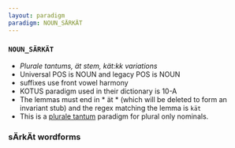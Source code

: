 ```yaml
---
layout: paradigm
paradigm: NOUN_SÄRKÄT
---
```

### ` NOUN_SÄRKÄT `

* _Plurale tantums, ät stem, kät:kk variations_
* Universal POS is NOUN and legacy POS is NOUN
* suffixes use front vowel harmony
* KOTUS paradigm used in their dictionary is 10-A
* The lemmas must end in * ät * (which will be deleted to form an invariant stub) and the regex matching the lemma is ` kät `
* This is a [plurale tantum](https://en.wikipedia.org/wiki/Plurale_tantum) paradigm for plural only nominals.

### sÄrkÄt wordforms


